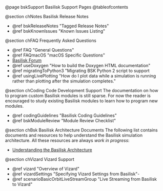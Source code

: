 


@page bskSupport Basilisk Support Pages
@tableofcontents




@section chNotes Basilisk Release Notes
- @ref bskReleaseNotes      "Tagged Release Notes"
- @ref bskKnownIssues       "Known Issues Listing"


@section chFAQ  Frequently Asked Questions
- @ref FAQ                  "General Questions"
- @ref FAQmacOS             "macOS Specific Questions"
- [Basilisk Forum](https://hanspeterschaub.info/bskGoogleForum.html)
- @ref useDoxygen           "How to build the Doxygen HTML documentation"
- @ref migratingToPython3   "Migrating BSK Python 2 script to support
- @ref usingLivePlotting    "How do I plot data while a simulation is running rather than plotting after the simulation completes."

@section chCoding Code Development Support
The documentation on how to program custom Basilisk modules is still sparse.  For now the reader is encouraged to study existing Basilisk modules to learn how to program new modules.
- @ref codingGuidelines     "Basilisk Coding Guidelines"
- @ref bskModuleReview      "Module Review Checklist"

@section chBsk Basilisk Architecture Documents
The following list contains documents and resources to help understand the Basilisk simulation architecture.  All these resources are always *work in progress*:
- [Understanding the Basilisk Architecture](UnderstandingBskArchitecture.pptx)


@section chVizard Vizard Support 
- @ref vizard               "Overview of Vizard"
- @ref vizardSettings       "Specifying Vizard Settings from Basilisk"- 
- @ref scenarioBasicOrbitLiveStreamGroup       "Live Streaming from Basilisk to Vizard"